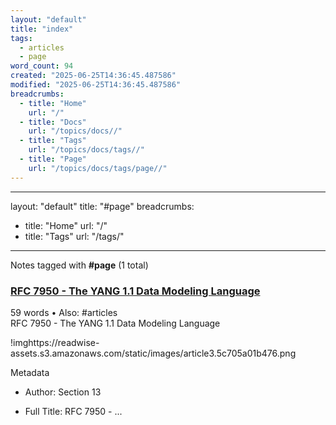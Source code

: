 ```yaml
---
layout: "default"
title: "index"
tags:
  - articles
  - page
word_count: 94
created: "2025-06-25T14:36:45.487586"
modified: "2025-06-25T14:36:45.487586"
breadcrumbs:
  - title: "Home"
    url: "/"
  - title: "Docs"
    url: "/topics/docs//"
  - title: "Tags"
    url: "/topics/docs/tags//"
  - title: "Page"
    url: "/topics/docs/tags/page//"
---
```

---
layout: "default"
title: "#page"
breadcrumbs:
  - title: "Home"
    url: "/"
  - title: "Tags"
    url: "/tags/"
---
Notes tagged with **#page** (1 total)

<div class="note-grid">

<div class="note-card">
    <h3><a href="highlights/articles/rfc-7950---the-yang-11-data-modeling-language/">RFC 7950 - The YANG 1.1 Data Modeling Language</a></h3>
    <div class="note-meta">
        59 words
        • Also: #articles
    </div>
    <div class="note-excerpt">RFC 7950 - The YANG 1.1 Data Modeling Language

!imghttps://readwise-assets.s3.amazonaws.com/static/images/article3.5c705a01b476.png

 Metadata

- Author: Section 13

- Full Title: RFC 7950 - ...</div>
</div>
</div>